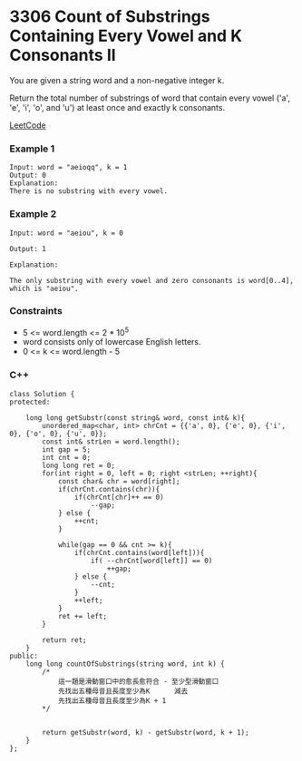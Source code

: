 # 3306 Count of Substrings Containing Every Vowel and K Consonants II

You are given a string word and a non-negative integer k.

Return the total number of substrings of word that contain every vowel ('a', 'e', 'i', 'o', and 'u') at least once and exactly k consonants.

[LeetCode](https://leetcode.cn/problems/count-of-substrings-containing-every-vowel-and-k-consonants-ii/)

### Example 1

```
Input: word = "aeioqq", k = 1
Output: 0
Explanation:
There is no substring with every vowel.
```

### Example 2

```
Input: word = "aeiou", k = 0

Output: 1

Explanation:

The only substring with every vowel and zero consonants is word[0..4], which is "aeiou".
```

### Constraints

* 5 <= word.length <= 2 * 10<sup>5<sup>
* word consists only of lowercase English letters.
* 0 <= k <= word.length - 5

### C++ 

```
class Solution {
protected:
    
    long long getSubstr(const string& word, const int& k){
        unordered_map<char, int> chrCnt = {{'a', 0}, {'e', 0}, {'i', 0}, {'o', 0}, {'u', 0}};
        const int& strLen = word.length();
        int gap = 5;
        int cnt = 0;
        long long ret = 0;
        for(int right = 0, left = 0; right <strLen; ++right){
            const char& chr = word[right];
            if(chrCnt.contains(chr)){
                if(chrCnt[chr]++ == 0)
                    --gap;
            } else {
                ++cnt;
            }
            
            while(gap == 0 && cnt >= k){
                if(chrCnt.contains(word[left])){
                    if( --chrCnt[word[left]] == 0)
                        ++gap;
                } else {             
                    --cnt;
                }
                ++left;
            }
            ret += left;
        }   

        return ret;
    }
public:
    long long countOfSubstrings(string word, int k) {
        /*
            這一題是滑動窗口中的愈長愈符合 - 至少型滑動窗口
            先找出五種母音且長度至少為K      減去
            先找出五種母音且長度至少為K + 1
        */

            
        return getSubstr(word, k) - getSubstr(word, k + 1);        
    }
};
```